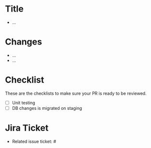 # Title
<!--- Title of the changes -->
- ...

# Changes
<!--- Please describe the changes here -->
- ...
- ...

# Checklist
These are the checklists to make sure your PR is ready to be reviewed.
- [ ] Unit testing
- [ ] DB changes is migrated on staging

# Jira Ticket
- Related issue ticket: #<!--- Issue number -->
